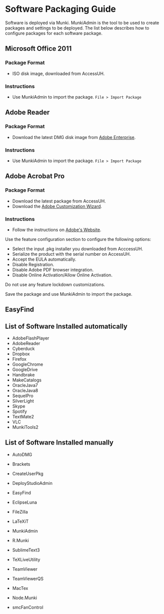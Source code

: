 # Software Packaging Guide

Software is deployed via Munki. MunkiAdmin is the tool to be used to create packages and settings to be deployed. The list below describes how to configure packages for each software package.

## Microsoft Office 2011

### Package Format

- ISO disk image, downloaded from AccessUH.

### Instructions

- Use MunkiAdmin to import the package. ````File > Import Package````

## Adobe Reader

### Package Format

- Download the latest DMG disk image from [Adobe Enterprise](http://get.adobe.com/reader/enterprise/).

### Instructions

- Use MunkiAdmin to import the package. ````File > Import Package````

## Adobe Acrobat Pro

### Package Format

- Download the latest package from AccessUH.
- Download the [Adobe Customization Wizard](http://www.adobe.com/support/downloads/detail.jsp?ftpID=5512).

### Instructions

- Follow the instructions on [Adobe's Website](http://www.adobe.com/devnet-docs/acrobatetk/tools/MacWiz/index.html).

Use the feature configuration section to configure the following options:

- Select the input .pkg installer you downloaded from AcccessUH.
- Serialize the product with the serial number on AccessUH.
- Accept the EULA automatically.
- Disable Registration.
- Disable Adobe PDF browser integration.
- Disable Online Activation/Allow Online Activation.

Do not use any feature lockdown customizations.

Save the package and use MunkiAdmin to import the package.

## EasyFind

## List of Software Installed automatically

- AdobeFlashPlayer
- AdobeReader
- Cyberduck
- Dropbox
- Firefox
- GoogleChrome
- GoogleDrive
- Handbrake
- MakeCatalogs
- OracleJava7
- OracleJava8
- SequelPro
- SilverLight
- Skype
- Spotify
- TextMate2
- VLC
- MunkiTools2

## List of Software Installed manually

- AutoDMG
- Brackets
- CreateUserPkg
- DeployStudioAdmin
- EasyFind
- EclipseLuna
- FileZilla
- LaTeXiT
- MunkiAdmin
- R.Munki

- SublimeText3
- TeXLiveUtility
- TeamViewer
- TeamViewerQS
- MacTex
- Node.Munki
- smcFanControl
